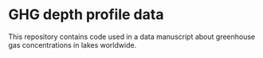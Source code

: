 # GHG depth profile data

This repository contains code used in a data manuscript about greenhouse gas concentrations in lakes worldwide. 
